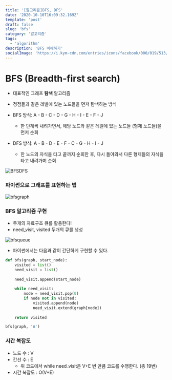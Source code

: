 ```yaml
---
title: '[알고리즘]BFS, DFS'
date: '2020-10-10T16:09:32.169Z'
template: 'post'
draft: false
slug: 'bfs'
category: '알고리즘'
tags:
  - 'algorithm'
description: 'BFS 이해하기'
socialImage: 'https://i.kym-cdn.com/entries/icons/facebook/000/019/513/til.jpg'
---
```


# BFS (Breadth-first search)

- 대표적인 그래프 **탐색** 알고리즘

- 정점들과 같은 레벨에 있는 노드들을 먼저 탐색하는 방식



- BFS 방식: A - B - C - D - G - H - I - E - F - J
  - 한 단계씩 내려가면서, 해당 노드와 같은 레벨에 있는 노드들 (형제 노드들)을 먼저 순회
- DFS 방식: A - B - D - E - F - C - G - H - I - J
  - 한 노드의 자식을 타고 끝까지 순회한 후, 다시 돌아와서 다른 형제들의 자식을 타고 내려가며 순회

![BFSDFS](/Users/seungjune/blog/DanSJKim.github.io/static/media/BFSDFS.png)

### 파이썬으로 그래프를 표현하는 법

![bfsgraph](/Users/seungjune/blog/DanSJKim.github.io/static/media/bfsgraph.png)

### BFS 알고리즘 구현

- 두개의 자료구조 큐를 활용한다!
- need_visit, visited 두개의 큐를 생성

![bfsqueue](/Users/seungjune/blog/DanSJKim.github.io/static/media/bfsqueue.png)

- 파이썬에서는 다음과 같이 간단하게 구현할 수 있다.

```python
def bfs(graph, start_node):
    visited = list()
    need_visit = list()
    
    need_visit.append(start_node)
    
    while need_visit:
        node = need_visit.pop(0)
        if node not in visited:
            visited.append(node)
            need_visit.extend(graph[node])
    
    return visited
```

```python
bfs(graph, 'A')
```

### 시간 복잡도

- 노드 수 : V
- 간선 수 : E
  - 위 코드에서 while need_visit은 V+E 번 만큼 코드를 수행한다. (총 19번)
- 시간 복잡도 : O(V+E)